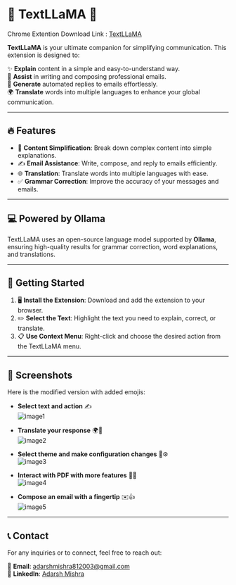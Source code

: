 # 🌟 TextLLaMA 🚀

Chrome Extention Download Link : <a href="https://chromewebstore.google.com/detail/textllama/phlhmokcogmcanhjhojccoockgkebiji?authuser=0&hl=en-GB" target="_blank">TextLLaMA</a>

**TextLLaMA** is your ultimate companion for simplifying communication. This extension is designed to:  

✨ **Explain** content in a simple and easy-to-understand way.  
📧 **Assist** in writing and composing professional emails.  
🤖 **Generate** automated replies to emails effortlessly.  
🌍 **Translate** words into multiple languages to enhance your global communication.  

---

## 🔥 **Features**
- 📖 **Content Simplification**: Break down complex content into simple explanations.
- ✍️ **Email Assistance**: Write, compose, and reply to emails efficiently.
- 🌐 **Translation**: Translate words into multiple languages with ease.
- ✅ **Grammar Correction**: Improve the accuracy of your messages and emails.

---

## 💻 **Powered by Ollama**
TextLLaMA uses an open-source language model supported by **Ollama**, ensuring high-quality results for grammar correction, word explanations, and translations.

---

## 🚀 **Getting Started**

1. 🖥️ **Install the Extension**: Download and add the extension to your browser.
2. ✏️ **Select the Text**: Highlight the text you need to explain, correct, or translate.
3. 📋 **Use Context Menu**: Right-click and choose the desired action from the TextLLaMA menu.

---

## 📸 **Screenshots**

Here is the modified version with added emojis:

- **Select text and action** ✍️  
  ![image1](https://github.com/user-attachments/assets/285f6e66-1abe-425d-acb1-4564195ddac7)

- **Translate your response** 🌍🔄  
  ![image2](https://github.com/user-attachments/assets/7cbdca37-f7e7-4cbb-a2c7-e27a83d00b40)

- **Select theme and make configuration changes** 🎨⚙️  
  ![image3](https://github.com/user-attachments/assets/821629d9-256b-4c2f-a6c7-23e0c74f35e3)

- **Interact with PDF with more features** 📄💡  
  ![image4](https://github.com/user-attachments/assets/54e35ed7-ba55-4d52-86a9-99472375b1b4)

- **Compose an email with a fingertip** ✉️👍  
  ![image5](https://github.com/user-attachments/assets/7c6e3cc8-b267-49db-aef8-4f438c716e76)


---

## 📞 **Contact**
For any inquiries or to connect, feel free to reach out:  

📧 **Email**: [adarshmishra812003@gmail.com](mailto:adarshmishra812003@gmail.com)  
🔗 **LinkedIn**: [Adarsh Mishra](https://in.linkedin.com/in/adarsh-mishra-469811205)  

